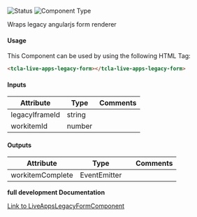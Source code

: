 
![Status][auto] ![Component Type][minor] <!--Component Meta {"created_by":"Auto", "reviewed_by":"Auto", "last_modified_by":"Auto", "comment":"none"} Component Meta -->


<p>Wraps legacy angularjs form renderer</p>



#### Usage


This Component can be used by using the following HTML Tag:

```html
<tcla-live-apps-legacy-form></tcla-live-apps-legacy-form>
```

#### Inputs

Attribute | Type | Comments
--- | --- | ---
legacyIframeId | string | 
workitemId | number | 

#### Outputs

Attribute | Type |   | Comments
--- | --- | --- | ---
workitemComplete | EventEmitter |   |  


<b>full development Documentation</b>

[Link to LiveAppsLegacyFormComponent](https://tibcosoftware.github.io/TCSTK-Libdocs/libdocs/tc-liveapps-lib/components/LiveAppsLegacyFormComponent.html)


[auto]: https://img.shields.io/badge/Status-auto%20generated-lightgrey.svg?style=flat "auto generated"

[manually]: https://img.shields.io/badge/Status-manually%20created-yellow.svg?style=flat "manually created"

[draft]: https://img.shields.io/badge/Status-draft-red.svg?style=flat "draft"

[review]: https://img.shields.io/badge/Status-need%20review-yellowgreen.svg?style=flat "need review"

[review done]: https://img.shields.io/badge/Status-review%20done-green.svg?style=flat "review done"

[finalized]: https://img.shields.io/badge/Status-finalized-brightgreen.svg?style=flat "finalized"

[top]: https://img.shields.io/badge/Component%20Type-Top-blue.svg?style=flat "top Component"

[major]: https://img.shields.io/badge/Component%20Type-major%20Component-blue.svg?style=flat "major Component"

[minor]: https://img.shields.io/badge/Component%20Type-minor%20Component-blue.svg?style=flat "minor Component"


